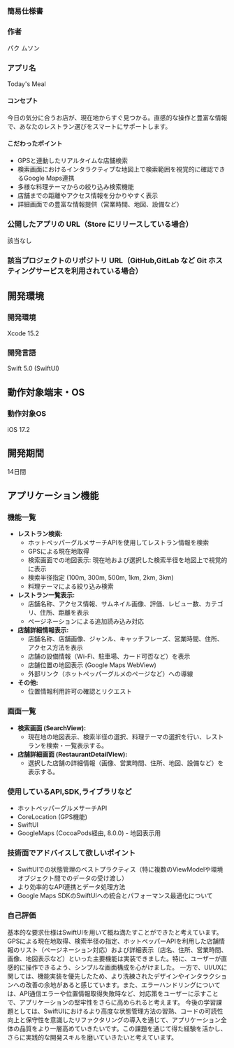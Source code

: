 ### 簡易仕様書

### 作者
パク ムソン

### アプリ名
Today's Meal

#### コンセプト
今日の気分に合うお店が、現在地からすぐ見つかる。直感的な操作と豊富な情報で、あなたのレストラン選びをスマートにサポートします。

#### こだわったポイント
-   GPSと連動したリアルタイムな店舗検索
-   検索画面におけるインタラクティブな地図上で検索範囲を視覚的に確認できるGoogle Maps連携
-   多様な料理テーマからの絞り込み検索機能
-   店舗までの距離やアクセス情報を分かりやすく表示
-   詳細画面での豊富な情報提供（営業時間、地図、設備など）

### 公開したアプリの URL（Store にリリースしている場合）
該当なし

### 該当プロジェクトのリポジトリ URL（GitHub,GitLab など Git ホスティングサービスを利用されている場合）


## 開発環境
### 開発環境
Xcode 15.2

### 開発言語
Swift 5.0 (SwiftUI)

## 動作対象端末・OS
### 動作対象OS
iOS 17.2

## 開発期間
14日間

## アプリケーション機能

### 機能一覧
-   **レストラン検索:**
    -   ホットペッパーグルメサーチAPIを使用してレストラン情報を検索
    -   GPSによる現在地取得
    -   検索画面での地図表示: 現在地および選択した検索半径を地図上で視覚的に表示
    -   検索半径指定 (100m, 300m, 500m, 1km, 2km, 3km)
    -   料理テーマによる絞り込み検索
-   **レストラン一覧表示:**
    -   店舗名称、アクセス情報、サムネイル画像、評価、レビュー数、カテゴリ、住所、距離を表示
    -   ページネーションによる追加読み込み対応
-   **店舗詳細情報表示:**
    -   店舗名称、店舗画像、ジャンル、キャッチフレーズ、営業時間、住所、アクセス方法を表示
    -   店舗の設備情報（Wi-Fi、駐車場、カード可否など）を表示
    -   店舗位置の地図表示 (Google Maps WebView)
    -   外部リンク（ホットペッパーグルメのページなど）への導線
-   **その他:**
    -   位置情報利用許可の確認とリクエスト

### 画面一覧
-   **検索画面 (SearchView):**
    -   現在地の地図表示、検索半径の選択、料理テーマの選択を行い、レストランを検索・一覧表示する。
-   **店舗詳細画面 (RestaurantDetailView):**
    -   選択した店舗の詳細情報（画像、営業時間、住所、地図、設備など）を表示する。

### 使用しているAPI,SDK,ライブラリなど
-   ホットペッパーグルメサーチAPI
-   CoreLocation (GPS機能)
-   SwiftUI
-   GoogleMaps (CocoaPods経由, 8.0.0) - 地図表示用

### 技術面でアドバイスして欲しいポイント
-   SwiftUIでの状態管理のベストプラクティス（特に複数のViewModelや環境オブジェクト間でのデータの受け渡し）
-   より効率的なAPI連携とデータ処理方法
-   Google Maps SDKのSwiftUIへの統合とパフォーマンス最適化について

### 自己評価
基本的な要求仕様はSwiftUIを用いて概ね満たすことができたと考えています。GPSによる現在地取得、検索半径の指定、ホットペッパーAPIを利用した店舗情報のリスト（ページネーション対応）および詳細表示（店名、住所、営業時間、画像、地図表示など）といった主要機能は実装できました。特に、ユーザーが直感的に操作できるよう、シンプルな画面構成を心がけました。
一方で、UI/UXに関しては、機能実装を優先したため、より洗練されたデザインやインタラクションへの改善の余地があると感じています。また、エラーハンドリングについては、API通信エラーや位置情報取得失敗時など、対応策をユーザーに示すことで、アプリケーションの堅牢性をさらに高められると考えます。
今後の学習課題としては、SwiftUIにおけるより高度な状態管理方法の習熟、コードの可読性向上と保守性を意識したリファクタリングの導入を通じて、アプリケーション全体の品質をより一層高めていきたいです。この課題を通じて得た経験を活かし、さらに実践的な開発スキルを磨いていきたいと考えています。
